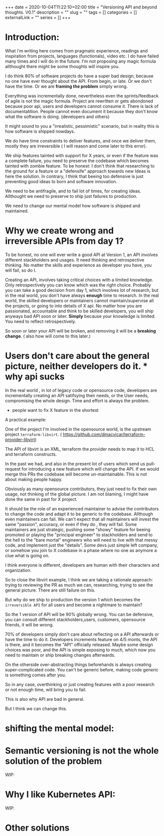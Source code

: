 +++ 
date = 2020-10-04T11:22:10+02:00
title = "Versioning API and beyond thoughts. V0.1"
description = ""
slug = "" 
tags = []
categories = []
externalLink = ""
series = []
+++

# Introduction:

What i'm writing here comes from pragmatic experience, readings and inspiration from projects, languages (functionals), video etc.
I do have failed many times and I will do in the future.
I'm not proposing any magic formula allthought there might be some thoughts will inspire you.

I do think 80% of software projects do have a super bad design, because no one have ever thought about the API. From begin, or late. Or we don't have the time. 
Or we are **framing the problem** simply wrong.

Everything was incrementally done, nevertheless even the sprints/feedback of agile is not the magic formula.
Project are rewritten or gets abondoned because poor api, users and developers cannot consume it. 
There is lack of documentatition. People cannot even document it because they don't know what the software is doing. (developers and others)

It might sound to you a "irrealistic, pessimistic" scenario, but in reality this is how software is shipped nowdays.

We do have time constraints to deliver features, and once we deliver them, mostly they are irreversible ( I will reason and come later to this error).

We ship features tainted with support for X years, or even if the feature was a complete failure, you need to preserve the codebase which becomes tainted with zombie feature.
To be honest: I don't think that researching to the ground for a feature or a "defensife" approach towards new Ideas  is here the solution. 
In contrary, I think that beeing too defensive is just preventing good ideas to born and software innovation.

We need to be antifragile, and to fail lot of times, for creating ideas. Allthought we need to preserve to ship just failures to production.

We need to change our mental model how software is shipped and maintained.


# Why we create wrong and irreversible APIs from day 1?

To be honest, no one will ever write a good API at Version 1, an API involves different stackholders and usages. It need thinking and retrospective thinking.
No matter the skills and experience  as developer you have, you will fail, so do I.

Creating an API, involves taking critical choices with a limited knowledge. Only retrospectively you can know which was the right choice. 
Probably you can take a good decision from day 1, which involves lot of research, but in the real world, you don't have always **enough** time to research.
In the real world, the skilled developers or maintainers cannot maintain/supervise all the projects, or going to into details of X api.
No matter how you are passionated, accountable and think to be skilled developers, you will ship anyways bad API soon or later.
**Simply** because your knowledge is limited. You need to reflect retrospectively.

So soon or later your API will be broken, and removing it will be a **breaking change**. ( also how will come to this later.)

# Users don't care about the general picture, neither developers do it. * why api sucks

In the real world , in lot of legacy code or opensource code, developers are incrementally creating an API satifsying their needs, or the  User needs, compromising the whole design.
Time and effort is always the problem.
 -  people want to fix X feature in the shortest 

A practical example:

One of the project I'm involved in the opensource world, is the upstream project `terraform-libvirt`. ( https://github.com/dmacvicar/terraform-provider-libvirt)

The API of libvirt is an XML, terraform the provider needs to map it to  HCL and terraform constructs. 

In the past we had, and also in the present lot of users which send us pull-request for introducing a new feature which will change the API.
If we would merge this PRs the codebase will become un-maintainable. This is not about making people happy.

Obviously as many opensource contributors, they just need to fix their own usage, not thinking of the global picture.  I am not blaming, I might have done the same in past for X project.

It should be the role of an experienced maintainer to advise the contributors to change the code and adapt it to be generic to the codebase.
Allthough even maintainers can fail. We can't expect that all maintainers will invest the same "passion", accuracy, or even if they do , they will fail.
Some maintainers are just strategic, pushing some "showy" feature for beeing promoted or playing the "principal engineer" to stackholders and send to the hell to the "bare mortal" engineers who will need to live with that messy code,
and implement just the "details". Some devs just simple left company, or somehow you join to X codebase in a phase where no one as anymore a clue what is going on.

I think everyone is different, developers are human with their characters and organization. 

So to close the libvirt example, I think we are taking a rationale approach: trying to reviewing the PR as much we can, researching, trying to see the general picture. 
There are still failure on this.

But why do we ship to production the version 1 which becomes the `irreversible API` for all users and become a nightmare to maintain?

So the 1 version of API will be 90% globally wrong. You can be defensive, you can consult different stackholders,users, customers, opensource friends, it will be wrong. 

70% of developers simply don't care about reflecting on a API afterwards or have the time to do it.
Developers increments feature on 4/5 monts, the API is there, and it becomes the "API" officially released. 
Maybe some design choices was poor, and the API is simple exposing to much, which now you need to maintain or ship breaking changes afterwards.

On the otherside over-abstracting things beforehands is always creating super-complicated code. You can't be generic before, making code generic is something comes after you.

So in any case, overthinking or just creating features with a poor research or not enough time, will bring you to fail.

This is also why API are bad in general. 

But I think we can change this.


# shifting the mental model:


# Semantic versioning is not the whole solution of the problem

WIP:

# Why I like Kubernetes API:

WIP:

# Other solutions
